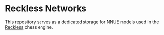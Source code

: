 # Reckless Networks

This repository serves as a dedicated storage for NNUE models used in the [Reckless][reckless] chess engine.

[Reckless]: https://github.com/codedeliveryservice/Reckless
